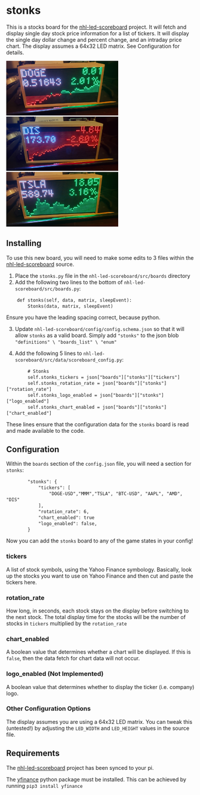 # stonks
This is a stocks board for the [nhl-led-scoreboard](https://github.com/riffnshred/nhl-led-scoreboard) project. It will fetch and display single day stock price information for a list of tickers. It will display the single day dollar change and percent change, and an intraday price chart. The display assumes a 64x32 LED matrix. See Configuration for details.

<img src="images/DOGE.jpg" width=300></img>
<img src="images/DIS.jpg" width=300></img>
<img src="images/TSLA.jpg" width=300></img>

## Installing
To use this new board, you will need to make some edits to 3 files within the [nhl-led-scoreboard](https://github.com/riffnshred/nhl-led-scoreboard) source.

1. Place the `stonks.py` file in the `nhl-led-scoreboard/src/boards` directory
2. Add the following two lines to the bottom of `nhl-led-scoreboard/src/boards.py`:
```
    def stonks(self, data, matrix, sleepEvent):
        Stonks(data, matrix, sleepEvent)
```
Ensure you have the leading spacing correct, because python.

3. Update `nhl-led-scoreboard/config/config.schema.json` so that it will allow `stonks` as a valid board. Simply add `"stonks"` to the json blob `"definitions" \ "boards_list" \ "enum"`

4. Add the following 5 lines to `nhl-led-scoreboard/src/data/scoreboard_config.py`:
```
        # Stonks
        self.stonks_tickers = json["boards"]["stonks"]["tickers"]
        self.stonks_rotation_rate = json["boards"]["stonks"]["rotation_rate"]
        self.stonks_logo_enabled = json["boards"]["stonks"]["logo_enabled"]
        self.stonks_chart_enabled = json["boards"]["stonks"]["chart_enabled"]
```
These lines ensure that the configuration data for the `stonks` board is read and made available to the code.

## Configuration
Within the `boards` section of the `config.json` file, you will need a section for `stonks`:
```
        "stonks": {
            "tickers": [
                "DOGE-USD","MMM","TSLA", "BTC-USD", "AAPL", "AMD", "DIS"
            ],
            "rotation_rate": 6,
            "chart_enabled": true
            "logo_enabled": false,
        }
```
Now you can add the `stonks` board to any of the game states in your config!

### tickers
A list of stock symbols, using the Yahoo Finance symbology. Basically, look up the stocks you want to use on Yahoo Finance and then cut and paste the tickers here.

### rotation_rate
How long, in seconds, each stock stays on the display before switching to the next stock. The total display time for the stocks will be the number of stocks in `tickers` multiplied by the `rotation_rate`

### chart_enabled
A boolean value that determines whether a chart will be displayed. If this is `false`, then the data fetch for chart data will not occur.

### logo_enabled (Not Implemented)
A boolean value that determines whether to display the ticker (i.e. company) logo.

### Other Configuration Options
The display assumes you are using a 64x32 LED matrix. You can tweak this (untested!) by adjusting the `LED_WIDTH` and `LED_HEIGHT` values in the source file. 

## Requirements
The [nhl-led-scoreboard](https://github.com/riffnshred/nhl-led-scoreboard) project has been synced to your pi.

The [yfinance](https://github.com/ranaroussi/yfinance) python package must be installed. This can be achieved by running `pip3 install yfinance`

